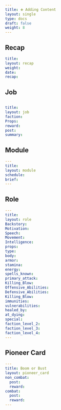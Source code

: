 ```yaml
---
title: ➕ Adding Content
layout: single
type: docs
draft: false
weight: 8
---
```

## Recap

  ```yaml
title: 
layout: recap
weight: 
date: 
recap: 
  ```

## Job

  ```yaml
  
title: 
layout: job
faction:
Props: 
reward: 
post: 
summary: 
  ```

  

## Module

```yaml
---
title: 
layout: module
schedule: 
brief: 
---
```

## Role

```yaml
---
title: 
layout: role
Backstory: 
Motivation: 
Speech: 
Movement: 
Intelligence: 
props:
type: 
body: 
armor: 
stamina: 
energy: 
spells_known: 
primary_attack: 
Killing_Blow:  
Offensive_Abilities: 
Defensive_Abilities: 
Killing_Blow: 
immunities:
vulnerabilities: 
healed_by: 
at_dying: 
special: 
faction_level_2:
faction_level_3: 
faction_level_4: 
---
```

## Pioneer Card

```yaml
---
title: Boom or Bust
layout: pioneer_card
non_combat:
  post: 
  reward: 
combat:
  post: 
  reward: 
---
```

